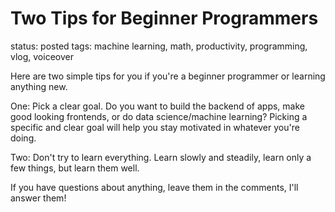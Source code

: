 # Two Tips for Beginner Programmers

status: posted
tags: machine learning, math, productivity, programming, vlog, voiceover

Here are two simple tips for you if you're a beginner programmer or learning anything new.

One: Pick a clear goal. Do you want to build the backend of apps, make good looking frontends, or do data science/machine learning? Picking a specific and clear goal will help you stay motivated in whatever you're doing.

Two: Don't try to learn everything. Learn slowly and steadily, learn only a few things, but learn them well. 

If you have questions about anything, leave them in the comments, I'll answer them!